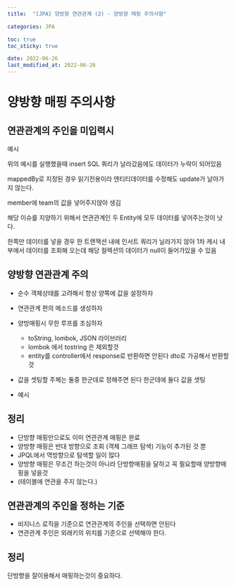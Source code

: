 ```yaml
---
title:  "[JPA] 양방향 연관관계 (2) - 양방향 매핑 주의사항"

categories: JPA

toc: true
toc_sticky: true

date: 2022-06-26
last_modified_at: 2022-06-26
---
```


# 양방향 매핑 주의사항

## 연관관계의 주인을 미입력시

예시

위의 예시를 실행했을때 insert SQL 쿼리가 날라갔음에도 데이터가 누락이 되어있음

mappedBy로 지정된 경우 읽기전용이라 엔티티데이터를 수정해도 update가 날아가지 않는다.

member에 team의 값을 넣어주지않아 생김

해당 이슈를 지양하기 위해서 연관관계인 두 Entity에 모두 데이터를 넣어주는것이 낫다.

한쪽만 데이터를 넣을 경우 한 트랜잭션 내에 인서트 쿼리가 닐라가지 않아 1차 캐시 내부에서 데이터를 조회해 오는데 해당 컬렉션의 데이터가 null이 들어가있을 수 있음

## 양방향 연관관계 주의
- 순수 객체상태를 고려해서 항상 양쪽에 값을 설정하자
- 연관관계 편의 메소드를 생성하자
- 양방매핑시 무한 루프를 조심하자
    - toString, lombok, JSON 라이브러리
    - lombok 에서 tostring 은 제외할것
    - entity를 controller에서 response로 반환하면 안된다 dto로 가공해서 반환할것

- 값을 셋팅할 주체는 둘중 한군데로 정해주면 된다 한군데에 둘다 값을 셋팅
- 예시

## 정리
- 단방향 매핑만으로도 이미 연관관계 매핑은 완료
- 양방향 매핑은 반대 방향으로 조회 (객체 그래프 탐색) 기능이 추가된 것 뿐
- JPQL에서 역방향으로 탐색할 일이 많다
- 양방향 매핑은 무조건 하는것이 아니라 단방향매핑을 달하고 꼭 필요할때 양방향매핑을 넣을것
- (테이블에 연관을 주지 않는다.)

## 연관관계의 주인을 정하는 기준
- 비지니스 로직을 기준으로 연관관계의 주인을 선택하면 안된다
- 연관관계 주인은 외래키의 위치를 기준으로 선택해야 한다.


## 정리
단방향을 잘이용해서 매핑하는것이 중요하다.